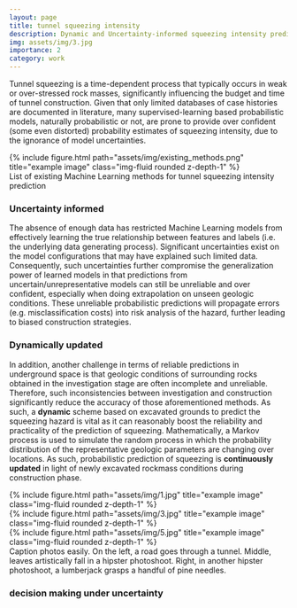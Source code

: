 ```yaml
---
layout: page
title: tunnel squeezing intensity
description: Dynamic and Uncertainty-informed squeezing intensity prediction
img: assets/img/3.jpg
importance: 2
category: work
---
```


Tunnel squeezing is a time-dependent process that typically occurs in weak or over-stressed rock masses, significantly influencing the budget and time of tunnel construction. Given that only limited databases of case histories are documented in literature, many supervised-learning based probabilistic models, naturally probabilistic or not, are prone to provide over confident (some even distorted) probability estimates of squeezing intensity, due to the ignorance of model uncertainties.

<div class="row">
    <div class="col-sm mt-3 mt-md-0">
        {% include figure.html path="assets/img/existing_methods.png" title="example image" class="img-fluid rounded z-depth-1" %}
    </div>
</div>
<div class="caption">
    List of existing Machine Learning methods for tunnel squeezing intensity prediction
</div>

### Uncertainty informed

The absence of enough data has restricted Machine Learning models from effectively learning the true relationship between features and labels (i.e. the underlying data generating process). Significant uncertainties exist on the model configurations that may have explained such limited data. Consequently, such uncertainties further compromise the generalization power of learned models in that predictions from uncertain/unrepresentative models can still be unreliable and over confident, especially when doing extrapolation on unseen geologic conditions. These unreliable probabilistic predictions will propagate errors (e.g. misclassification costs) into risk analysis of the hazard, further leading to biased construction strategies.

### Dynamically updated

In addition, another challenge in terms of reliable predictions in underground space is that geologic conditions of surrounding rocks obtained in the investigation stage are often incomplete and unreliable. Therefore, such inconsistencies between investigation and construction significantly reduce the accuracy of those aforementioned methods. As such, a **dynamic** scheme based on excavated grounds to predict the squeezing hazard is vital as it can reasonably boost the reliability and practicality of the prediction of squeezing. Mathematically, a Markov process is used to simulate the random process in which the probability distribution of the representative geologic parameters are changing over locations. As such, probabilistic prediction of squeezing is **continuously updated** in light of newly excavated rockmass conditions during construction phase.


<div class="row">
    <div class="col-sm mt-3 mt-md-0">
        {% include figure.html path="assets/img/1.jpg" title="example image" class="img-fluid rounded z-depth-1" %}
    </div>
    <div class="col-sm mt-3 mt-md-0">
        {% include figure.html path="assets/img/3.jpg" title="example image" class="img-fluid rounded z-depth-1" %}
    </div>
    <div class="col-sm mt-3 mt-md-0">
        {% include figure.html path="assets/img/5.jpg" title="example image" class="img-fluid rounded z-depth-1" %}
    </div>
</div>
<div class="caption">
    Caption photos easily. On the left, a road goes through a tunnel. Middle, leaves artistically fall in a hipster photoshoot. Right, in another hipster photoshoot, a lumberjack grasps a handful of pine needles.
</div>


### decision making under uncertainty




